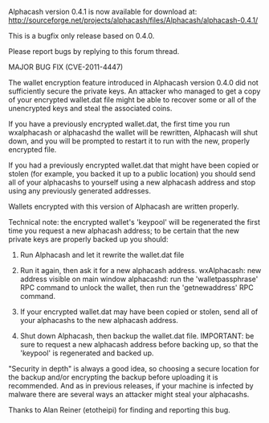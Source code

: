 Alphacash version 0.4.1 is now available for download at:
http://sourceforge.net/projects/alphacash/files/Alphacash/alphacash-0.4.1/

This is a bugfix only release based on 0.4.0.

Please report bugs by replying to this forum thread.

MAJOR BUG FIX  (CVE-2011-4447)

The wallet encryption feature introduced in Alphacash version 0.4.0 did not sufficiently secure the private keys. An attacker who
managed to get a copy of your encrypted wallet.dat file might be able to recover some or all of the unencrypted keys and steal the
associated coins.

If you have a previously encrypted wallet.dat, the first time you run wxalphacash or alphacashd the wallet will be rewritten, Alphacash will
shut down, and you will be prompted to restart it to run with the new, properly encrypted file.

If you had a previously encrypted wallet.dat that might have been copied or stolen (for example, you backed it up to a public
location) you should send all of your alphacashs to yourself using a new alphacash address and stop using any previously generated addresses.

Wallets encrypted with this version of Alphacash are written properly.

Technical note: the encrypted wallet's 'keypool' will be regenerated the first time you request a new alphacash address; to be certain that the
new private keys are properly backed up you should:

1. Run Alphacash and let it rewrite the wallet.dat file

2. Run it again, then ask it for a new alphacash address.
wxAlphacash: new address visible on main window
alphacashd: run the 'walletpassphrase' RPC command to unlock the wallet,  then run the 'getnewaddress' RPC command.

3. If your encrypted wallet.dat may have been copied or stolen, send all of your alphacashs to the new alphacash address.

4. Shut down Alphacash, then backup the wallet.dat file.
IMPORTANT: be sure to request a new alphacash address before backing up, so that the 'keypool' is regenerated and backed up.

"Security in depth" is always a good idea, so choosing a secure location for the backup and/or encrypting the backup before uploading it is recommended. And as in previous releases, if your machine is infected by malware there are several ways an attacker might steal your alphacashs.

Thanks to Alan Reiner (etotheipi) for finding and reporting this bug.
